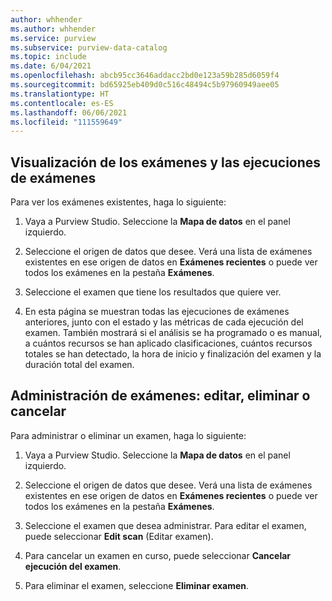 ```yaml
---
author: whhender
ms.author: whhender
ms.service: purview
ms.subservice: purview-data-catalog
ms.topic: include
ms.date: 6/04/2021
ms.openlocfilehash: abcb95cc3646addacc2bd0e123a59b285d6059f4
ms.sourcegitcommit: bd65925eb409d0c516c48494c5b97960949aee05
ms.translationtype: HT
ms.contentlocale: es-ES
ms.lasthandoff: 06/06/2021
ms.locfileid: "111559649"
---
```

## <a name="viewing-your-scans-and-scan-runs"></a>Visualización de los exámenes y las ejecuciones de exámenes

Para ver los exámenes existentes, haga lo siguiente:

1. Vaya a Purview Studio. Seleccione la **Mapa de datos** en el panel izquierdo.

1. Seleccione el origen de datos que desee. Verá una lista de exámenes existentes en ese origen de datos en **Exámenes recientes** o puede ver todos los exámenes en la pestaña **Exámenes**.

1. Seleccione el examen que tiene los resultados que quiere ver.

1. En esta página se muestran todas las ejecuciones de exámenes anteriores, junto con el estado y las métricas de cada ejecución del examen. También mostrará si el análisis se ha programado o es manual, a cuántos recursos se han aplicado clasificaciones, cuántos recursos totales se han detectado, la hora de inicio y finalización del examen y la duración total del examen.

## <a name="manage-your-scans---edit-delete-or-cancel"></a>Administración de exámenes: editar, eliminar o cancelar

Para administrar o eliminar un examen, haga lo siguiente:

1. Vaya a Purview Studio. Seleccione la **Mapa de datos** en el panel izquierdo.

1. Seleccione el origen de datos que desee. Verá una lista de exámenes existentes en ese origen de datos en **Exámenes recientes** o puede ver todos los exámenes en la pestaña **Exámenes**.

1. Seleccione el examen que desea administrar. Para editar el examen, puede seleccionar **Edit scan** (Editar examen).

1. Para cancelar un examen en curso, puede seleccionar **Cancelar ejecución del examen**.

1. Para eliminar el examen, seleccione **Eliminar examen**.

